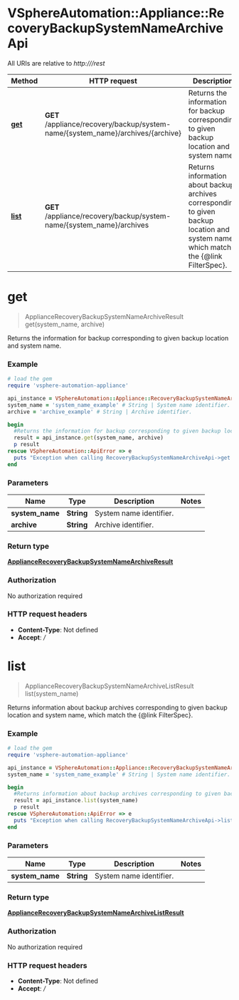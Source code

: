 # VSphereAutomation::Appliance::RecoveryBackupSystemNameArchiveApi

All URIs are relative to *http:///rest*

Method | HTTP request | Description
------------- | ------------- | -------------
[**get**](RecoveryBackupSystemNameArchiveApi.md#get) | **GET** /appliance/recovery/backup/system-name/{system_name}/archives/{archive} | Returns the information for backup corresponding to given backup location and system name.
[**list**](RecoveryBackupSystemNameArchiveApi.md#list) | **GET** /appliance/recovery/backup/system-name/{system_name}/archives | Returns information about backup archives corresponding to given backup location and system name, which match the {@link FilterSpec}.


# **get**
> ApplianceRecoveryBackupSystemNameArchiveResult get(system_name, archive)

Returns the information for backup corresponding to given backup location and system name.

### Example
```ruby
# load the gem
require 'vsphere-automation-appliance'

api_instance = VSphereAutomation::Appliance::RecoveryBackupSystemNameArchiveApi.new
system_name = 'system_name_example' # String | System name identifier.
archive = 'archive_example' # String | Archive identifier.

begin
  #Returns the information for backup corresponding to given backup location and system name.
  result = api_instance.get(system_name, archive)
  p result
rescue VSphereAutomation::ApiError => e
  puts "Exception when calling RecoveryBackupSystemNameArchiveApi->get: #{e}"
end
```

### Parameters

Name | Type | Description  | Notes
------------- | ------------- | ------------- | -------------
 **system_name** | **String**| System name identifier. | 
 **archive** | **String**| Archive identifier. | 

### Return type

[**ApplianceRecoveryBackupSystemNameArchiveResult**](ApplianceRecoveryBackupSystemNameArchiveResult.md)

### Authorization

No authorization required

### HTTP request headers

 - **Content-Type**: Not defined
 - **Accept**: */*



# **list**
> ApplianceRecoveryBackupSystemNameArchiveListResult list(system_name)

Returns information about backup archives corresponding to given backup location and system name, which match the {@link FilterSpec}.

### Example
```ruby
# load the gem
require 'vsphere-automation-appliance'

api_instance = VSphereAutomation::Appliance::RecoveryBackupSystemNameArchiveApi.new
system_name = 'system_name_example' # String | System name identifier.

begin
  #Returns information about backup archives corresponding to given backup location and system name, which match the {@link FilterSpec}.
  result = api_instance.list(system_name)
  p result
rescue VSphereAutomation::ApiError => e
  puts "Exception when calling RecoveryBackupSystemNameArchiveApi->list: #{e}"
end
```

### Parameters

Name | Type | Description  | Notes
------------- | ------------- | ------------- | -------------
 **system_name** | **String**| System name identifier. | 

### Return type

[**ApplianceRecoveryBackupSystemNameArchiveListResult**](ApplianceRecoveryBackupSystemNameArchiveListResult.md)

### Authorization

No authorization required

### HTTP request headers

 - **Content-Type**: Not defined
 - **Accept**: */*




